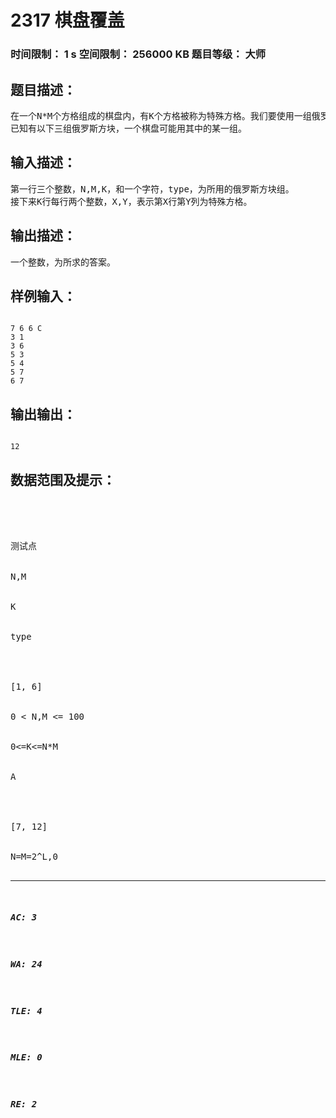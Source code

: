 # 2317 棋盘覆盖   
### 时间限制： 1 s     空间限制： 256000 KB     题目等级： 大师  
## 题目描述：  

<pre>
在一个N*M个方格组成的棋盘内，有K个方格被称为特殊方格。我们要使用一组俄罗斯方块来覆盖这个棋盘，保证特殊方格不能被覆盖，非特殊方格只能被一个俄罗斯方块覆盖，求最多能容纳的俄罗斯方块的数量。
已知有以下三组俄罗斯方块，一个棋盘可能用其中的某一组。
</pre>
  
  
## 输入描述：  

<pre>
第一行三个整数，N,M,K，和一个字符，type，为所用的俄罗斯方块组。
接下来K行每行两个整数，X,Y，表示第X行第Y列为特殊方格。
</pre>
  
  
## 输出描述：  

<pre>
一个整数，为所求的答案。
</pre>
  
  
## 样例输入：  

<pre><code>
7 6 6 C
3 1
3 6
5 3
5 4
5 7
6 7
</code></pre>
  
  
## 输出输出：  

<pre><code>
12
</code></pre>
  
  
## 数据范围及提示：  

<pre>




测试点


N,M


K


type




[1, 6]


0 < N,M <= 100


0<=K<=N*M


A




[7, 12]


N=M=2^L,0<L<=200000


K=1


B




[13, 20]


0<N,M<=11


0<=K<=N*M


C




</pre>
  
  
***  

##### AC: 3  
##### WA: 24  
##### TLE: 4  
##### MLE: 0  
##### RE: 2  
